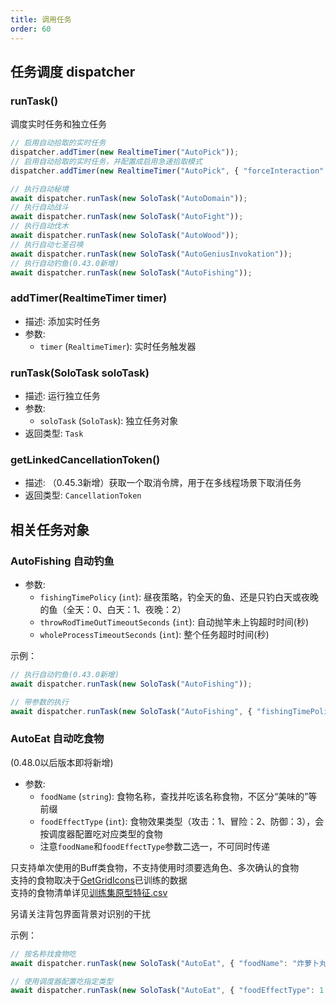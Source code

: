 ```yaml
---
title: 调用任务
order: 60
---
```


## 任务调度 dispatcher

### runTask()

调度实时任务和独立任务

```js
// 启用自动拾取的实时任务
dispatcher.addTimer(new RealtimeTimer("AutoPick"));
// 启用自动拾取的实时任务，并配置成启用急速拾取模式
dispatcher.addTimer(new RealtimeTimer("AutoPick", { "forceInteraction": true }));

// 执行自动秘境
await dispatcher.runTask(new SoloTask("AutoDomain"));
// 执行自动战斗
await dispatcher.runTask(new SoloTask("AutoFight"));
// 执行自动伐木
await dispatcher.runTask(new SoloTask("AutoWood"));
// 执行自动七圣召唤
await dispatcher.runTask(new SoloTask("AutoGeniusInvokation"));
// 执行自动钓鱼(0.43.0新增)
await dispatcher.runTask(new SoloTask("AutoFishing"));
```

### addTimer(RealtimeTimer timer)
- 描述: 添加实时任务
- 参数:
  - `timer` (`RealtimeTimer`): 实时任务触发器

### runTask(SoloTask soloTask)
- 描述: 运行独立任务
- 参数:
  - `soloTask` (`SoloTask`): 独立任务对象
- 返回类型: `Task`

### getLinkedCancellationToken()
- 描述: （0.45.3新增）获取一个取消令牌，用于在多线程场景下取消任务
- 返回类型: `CancellationToken`

## 相关任务对象

### AutoFishing 自动钓鱼

- 参数:
  - `fishingTimePolicy` (`int`): 昼夜策略，钓全天的鱼、还是只钓白天或夜晚的鱼（全天：0、白天：1、夜晚：2）
  - `throwRodTimeOutTimeoutSeconds` (`int`): 自动抛竿未上钩超时时间(秒)
  - `wholeProcessTimeoutSeconds` (`int`): 整个任务超时时间(秒)


示例：

```js
// 执行自动钓鱼(0.43.0新增)
await dispatcher.runTask(new SoloTask("AutoFishing"));

// 带参数的执行
await dispatcher.runTask(new SoloTask("AutoFishing", { "fishingTimePolicy": 0 }));
```


### AutoEat 自动吃食物
(0.48.0以后版本即将新增)  
- 参数:
  - `foodName` (`string`): 食物名称，查找并吃该名称食物，不区分“美味的”等前缀
  - `foodEffectType` (`int`): 食物效果类型（攻击：1、冒险：2、防御：3），会按调度器配置吃对应类型的食物
  - 注意`foodName`和`foodEffectType`参数二选一，不可同时传递  

只支持单次使用的Buff类食物，不支持使用时须要选角色、多次确认的食物  
支持的食物取决于[GetGridIcons](https://bettergi.com/feats/task/getGridIcons.html)已训练的数据  
支持的食物清单详见[训练集原型特征.csv](https://github.com/babalae/better-genshin-impact/blob/main/BetterGenshinImpact/GameTask/GetGridIcons/%E8%AE%AD%E7%BB%83%E9%9B%86%E5%8E%9F%E5%9E%8B%E7%89%B9%E5%BE%81.csv)  

另请关注背包界面背景对识别的干扰

示例：

```js
// 按名称找食物吃
await dispatcher.runTask(new SoloTask("AutoEat", { "foodName": "炸萝卜丸子" }));

// 使用调度器配置吃指定类型
await dispatcher.runTask(new SoloTask("AutoEat", { "foodEffectType": 1 }));
```
